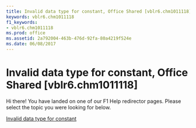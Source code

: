 ```yaml
---
title: Invalid data type for constant, Office Shared [vblr6.chm1011118]
keywords: vblr6.chm1011118
f1_keywords:
- vblr6.chm1011118
ms.prod: office
ms.assetid: 2a792004-463b-476d-92fa-80a4219f524e
ms.date: 06/08/2017
---
```



# Invalid data type for constant, Office Shared [vblr6.chm1011118]

Hi there! You have landed on one of our F1 Help redirector pages. Please select the topic you were looking for below.

[Invalid data type for constant](http://msdn.microsoft.com/library/c6038fcb-4c3f-b5ba-cb77-c0f2f05290ce%28Office.15%29.aspx)

